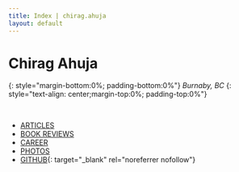 ```yaml
---
title: Index | chirag.ahuja 
layout: default
---
```


# Chirag Ahuja
{: style="margin-bottom:0%; padding-bottom:0%"}
*Burnaby, BC*
{: style="text-align: center;margin-top:0%; padding-top:0%"}

<br>

* [ARTICLES](../articles)
* [BOOK REVIEWS](../bookreviews)
* [CAREER](../cv)
* [PHOTOS](../photos)
* [GITHUB](https://github.com/chiraghahuja){: target="_blank" rel="noreferrer nofollow"}